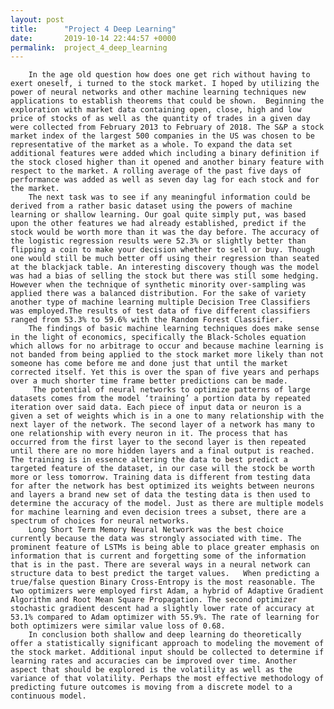 ```yaml
---
layout: post
title:      "Project 4 Deep Learning"
date:       2019-10-14 22:44:57 +0000
permalink:  project_4_deep_learning
---
```



        In the age old question how does one get rich without having to exert oneself, i turned to the stock market. I hoped by utilizing the power of neural networks and other machine learning techniques new applications to establish theorems that could be shown.  Beginning the exploration with market data containing open, close, high and low price of stocks of as well as the quantity of trades in a given day were collected from February 2013 to February of 2018. The S&P a stock market index of the largest 500 companies in the US was chosen to be representative of the market as a whole. To expand the data set additional features were added which including a binary definition if the stock closed higher than it opened and another binary feature with respect to the market. A rolling average of the past five days of performance was added as well as seven day lag for each stock and for the market.
        The next task was to see if any meaningful information could be derived from a rather basic dataset using the powers of machine learning or shallow learning. Our goal quite simply put, was based upon the other features we had already established, predict if the stock would be worth more than it was the day before. The accuracy of the logistic regression results were 52.3% or slightly better than flipping a coin to make your decision whether to sell or buy. Though one would still be much better off using their regression than seated at the blackjack table. An interesting discovery though was the model was had a bias of selling the stock but there was still some hedging. However when the technique of synthetic minority over-sampling was applied there was a balanced distribution. For the sake of variety another type of machine learning multiple Decision Tree Classifiers was employed.The results of test data of five different classifiers ranged from 53.3% to 59.6% with the Random Forest Classifier.  
        The findings of basic machine learning techniques does make sense in the light of economics, specifically the Black-Scholes equation which allows for no arbitrage to occur and because machine learning is not banded from being applied to the stock market more likely than not someone has come before me and done just that until the market corrected itself. Yet this is over the span of five years and perhaps over a much shorter time frame better predictions can be made. 
         The potential of neural networks to optimize patterns of large datasets comes from the model ‘training’ a portion data by repeated iteration over said data. Each piece of input data or neuron is a given a set of weights which is in a one to many relationship with the next layer of the network. The second layer of a network has many to one relationship with every neuron in it. The process that has occurred from the first layer to the second layer is then repeated until there are no more hidden layers and a final output is reached.  The training is in essence altering the data to best predict a targeted feature of the dataset, in our case will the stock be worth more or less tomorrow. Training data is different from testing data for after the network has best optimized its weights between neurons and layers a brand new set of data the testing data is then used to determine the accuracy of the model. Just as there are multiple models for machine learning and even decision trees a subset, there are a spectrum of choices for neural networks.
        Long Short Term Memory Neural Network was the best choice currently because the data was strongly associated with time. The prominent feature of LSTMs is being able to place greater emphasis on information that is current and forgetting some of the information that is in the past. There are several ways in a neural network can structure data to best predict the target values.   When predicting a true/false question Binary Cross-Entropy is the most reasonable. The two optimizers were employed first Adam, a hybrid of Adaptive Gradient Algorithm and Root Mean Square Propagation. The second optimizer stochastic gradient descent had a slightly lower rate of accuracy at 53.1% compared to Adam optimizer with 55.9%. The rate of learning for both optimizers were similar value loss of 0.68.  
        In conclusion both shallow and deep learning do theoretically offer a statistically significant approach to modeling the movement of the stock market. Additional input should be collected to determine if learning rates and accuracies can be improved over time. Another aspect that should be explored is the volatility as well as the variance of that volatility. Perhaps the most effective methodology of predicting future outcomes is moving from a discrete model to a continuous model. 
